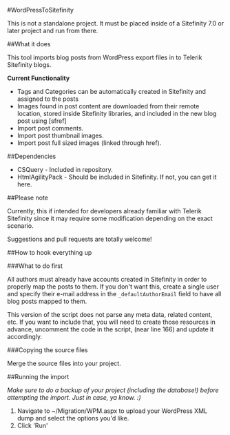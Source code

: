 #WordPressToSitefinity

This is not a standalone project. It must be placed inside of a Sitefinity 7.0 or later project and run from there.

##What it does

This tool imports blog posts from WordPress export files in to Telerik Sitefinity blogs.

**Current Functionality**

* Tags and Categories can be automatically created in Sitefinity and assigned to the posts
* Images found in post content are downloaded from their remote location, stored inside Sitefinity libraries, and included in the new blog post using [sfref]
* Import post comments.
* Import post thumbnail images.
* Import post full sized images (linked through href).

##Dependencies

* CSQuery - Included in repository.
* HtmlAgilityPack - Should be included in Sitefinity. If not, you can get it here.

##Please note

Currently, this if intended for developers already familiar with Telerik Sitefinity since it may require some modification depending on the exact scenario.

Suggestions and pull requests are totally welcome!

##How to hook everything up

###What to do first

All authors must already have accounts created in Sitefinity in order to properly map the posts to them. If you don't want this, create a single user and specify their e-mail address in the `_defaultAuthorEmail` field to have all blog posts mapped to them.

This version of the script does not parse any meta data, related content, etc. If you want to include that, you will need to create those resources in advance, uncomment the code in the script, (near line 166) and update it accordingly.

###Copying the source files

Merge the source files into your project.

##Running the import

_Make sure to do a backup of your project (including the database!) before attempting the import. Just in case, ya know. :)_

1. Navigate to ~/Migration/WPM.aspx to upload your WordPress XML dump and select the options you'd like.
2. Click 'Run'
